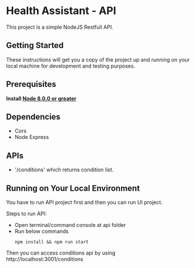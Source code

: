 # Health Assistant - API
This project is a simple NodeJS Restfull API.

## Getting Started
These instructions will get you a copy of the project up and running on your local machine for development and testing purposes. 

## Prerequisites
**Install [Node 8.0.0 or greater](https://nodejs.org)**

## Dependencies
- Cors
- Node Express

## APIs
- '/conditions' which returns condition list. 

## Running on Your Local Environment
You have to run API project first and then you can run UI project.

Steps to run API:
- Open terminal/command console at api folder
- Run below commands
    ```
    npm install && npm run start
    ```
Then you can access conditions api by using http://localhost:3001/conditions